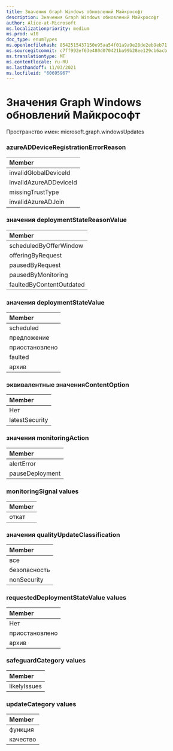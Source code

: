 ```yaml
---
title: Значения Graph Windows обновлений Майкрософт
description: Значения Graph Windows обновлений Майкрософт
author: Alice-at-Microsoft
ms.localizationpriority: medium
ms.prod: w10
doc_type: enumTypes
ms.openlocfilehash: 8542515437150e95aa54f01a9a9e28de2eb9eb71
ms.sourcegitcommit: c7ff992ef63e480d070421ba99b28ee129cb6acb
ms.translationtype: MT
ms.contentlocale: ru-RU
ms.lasthandoff: 11/03/2021
ms.locfileid: "60695967"
---
```

# <a name="microsoft-graph-windows-updates-enumeration-values"></a>Значения Graph Windows обновлений Майкрософт

Пространство имен: microsoft.graph.windowsUpdates

### <a name="azureaddeviceregistrationerrorreason-values"></a>azureADDeviceRegistrationErrorReason 

|Member|
|:---|
|invalidGlobalDeviceId|
|invalidAzureADDeviceId|
|missingTrustType|
|invalidAzureADJoin|

### <a name="deploymentstatereasonvalue-values"></a>значения deploymentStateReasonValue 

|Member|
|:---|
|scheduledByOfferWindow|
|offeringByRequest|
|pausedByRequest|
|pausedByMonitoring|
|faultedByContentOutdated|

### <a name="deploymentstatevalue-values"></a>значения deploymentStateValue 

|Member|
|:---|
|scheduled|
|предложение|
|приостановлено|
|faulted|
|архив|

### <a name="equivalentcontentoption-values"></a>эквивалентные значенияContentOption 

|Member|
|:---|
|Нет|
|latestSecurity|

### <a name="monitoringaction-values"></a>значения monitoringAction 

|Member|
|:---|
|alertError|
|pauseDeployment|

### <a name="monitoringsignal-values"></a>monitoringSignal values 

|Member|
|:---|
|откат|

### <a name="qualityupdateclassification-values"></a>значения qualityUpdateClassification 

|Member|
|:---|
|все|
|безопасность|
|nonSecurity|

### <a name="requesteddeploymentstatevalue-values"></a>requestedDeploymentStateValue values 

|Member|
|:---|
|Нет|
|приостановлено|
|архив|

### <a name="safeguardcategory-values"></a>safeguardCategory values 

|Member|
|:---|
|likelyIssues|

### <a name="updatecategory-values"></a>updateCategory values 

|Member|
|:---|
|функция|
|качество|

<!--
{
  "type": "#page.annotation",
  "namespace": "microsoft.graph.windowsUpdates"
}
-->
